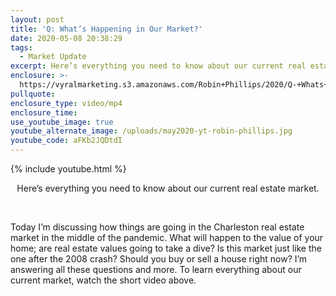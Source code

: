 ```yaml
---
layout: post
title: 'Q: What’s Happening in Our Market?'
date: 2020-05-08 20:38:29
tags:
  - Market Update
excerpt: Here’s everything you need to know about our current real estate market.
enclosure: >-
  https://vyralmarketing.s3.amazonaws.com/Robin+Phillips/2020/Q-+Whats+Happening+in+Our+Market_.mp4
pullquote:
enclosure_type: video/mp4
enclosure_time:
use_youtube_image: true
youtube_alternate_image: /uploads/may2020-yt-robin-phillips.jpg
youtube_code: aFKb2JQDtdI
---
```


{% include youtube.html %}

<p style="text-align:center">Here’s everything you need to know about our current real estate market.</p>&nbsp;

Today I’m discussing how things are going in the Charleston real estate market in the middle of the pandemic. What will happen to the value of your home; are real estate values going to take a dive? Is this market just like the one after the 2008 crash? Should you buy or sell a house right now? I’m answering all these questions and more. To learn everything about our current market, watch the short video above.&nbsp;